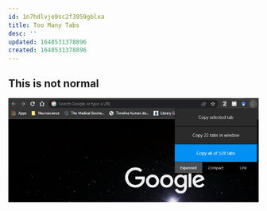 ```yaml
---
id: 1n7hdlvje9sc2f3959gblxa
title: Too Many Tabs
desc: ''
updated: 1648531378896
created: 1648531378896
---
```


## This is not normal

![](/assets/images/2022-03-28-22-28-54.png)